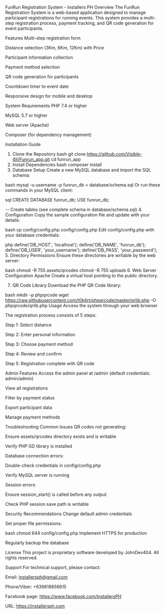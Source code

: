 FunRun Registration System - Installers PH
Overview
The FunRun Registration System is a web-based application designed to manage participant registrations for running events. This system provides a multi-step registration process, payment tracking, and QR code generation for event participants.

Features
Multi-step registration form

Distance selection (3Km, 6Km, 12Km) with Price

Participant information collection

Payment method selection

QR code generation for participants

Countdown timer to event date

Responsive design for mobile and desktop

System Requirements
PHP 7.4 or higher

MySQL 5.7 or higher

Web server (Apache)

Composer (for dependency management)

Installation Guide
1. Clone the Repository
bash
git clone https://github.com/Visible-4II/Funrun_app.git
cd funrun_app
2. Install Dependencies
bash
composer install
3. Database Setup
Create a new MySQL database and import the SQL schema:

bash
mysql -u username -p funrun_db < database/schema.sql
Or run these commands in your MySQL client:

sql
CREATE DATABASE funrun_db;
USE funrun_db;

-- Create tables (see complete schema in database/schema.sql)
4. Configuration
Copy the sample configuration file and update with your details:

bash
cp config/config.php config/config.php
Edit config/config.php with your database credentials:

php
define('DB_HOST', 'localhost');
define('DB_NAME', 'funrun_db');
define('DB_USER', 'your_username');
define('DB_PASS', 'your_password');
5. Directory Permissions
Ensure these directories are writable by the web server:

bash
chmod -R 755 assets/qrcodes
chmod -R 755 uploads
6. Web Server Configuration
Apache
Create a virtual host pointing to the public directory.


7. QR Code Library
Download the PHP QR Code library:

bash
mkdir -p phpqrcode
wget https://raw.githubusercontent.com/t0k4rt/phpqrcode/master/qrlib.php -O phpqrcode/qrlib.php
Usage
Access the system through your web browser

The registration process consists of 5 steps:

Step 1: Select distance

Step 2: Enter personal information

Step 3: Choose payment method

Step 4: Review and confirm

Step 5: Registration complete with QR code

Admin Features
Access the admin panel at /admin (default credentials: admin/admin)

View all registrations

Filter by payment status

Export participant data

Manage payment methods

Troubleshooting
Common Issues
QR codes not generating:

Ensure assets/qrcodes directory exists and is writable

Verify PHP GD library is installed

Database connection errors:

Double-check credentials in config/config.php

Verify MySQL server is running

Session errors:

Ensure session_start() is called before any output

Check PHP session save path is writable

Security Recommendations
Change default admin credentials

Set proper file permissions:

bash
chmod 644 config/config.php
Implement HTTPS for production

Regularly backup the database

License
This project is proprietary software developed by JohnDev404. All rights reserved.

Support
For technical support, please contact:

Email: installersph@gmail.com

Phone/Viber: +639618856615

Facebook page: https://www.facebook.com/InstallersPH

URL: https://installersph.com




